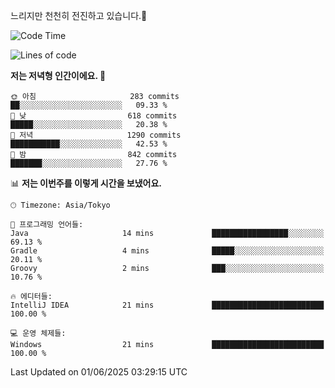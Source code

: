 느리지만 천천히 전진하고 있습니다.🐢

<!--START_SECTION:waka-->
![Code Time](http://img.shields.io/badge/Code%20Time-1%2C591%20hrs%2057%20mins-blue)

![Lines of code](https://img.shields.io/badge/%EC%A0%80%EB%8A%94%20%EC%97%AC%ED%83%9C%EA%B9%8C%EC%A7%80%20-919.4%20thousand%20%EC%A4%84%EC%9D%98%20%EC%BD%94%EB%93%9C%EB%A5%BC%20%EC%9E%91%EC%84%B1%ED%96%88%EC%96%B4%EC%9A%94.-blue)

**저는 저녁형 인간이에요. 🦉** 

```text
🌞 아침                     283 commits         ██░░░░░░░░░░░░░░░░░░░░░░░   09.33 % 
🌆 낮　                     618 commits         █████░░░░░░░░░░░░░░░░░░░░   20.38 % 
🌃 저녁                     1290 commits        ███████████░░░░░░░░░░░░░░   42.53 % 
🌙 밤　                     842 commits         ███████░░░░░░░░░░░░░░░░░░   27.76 % 
```


📊 **저는 이번주를 이렇게 시간을 보냈어요.** 

```text
🕑︎ Timezone: Asia/Tokyo

💬 프로그래밍 언어들: 
Java                     14 mins             █████████████████░░░░░░░░   69.13 % 
Gradle                   4 mins              █████░░░░░░░░░░░░░░░░░░░░   20.11 % 
Groovy                   2 mins              ███░░░░░░░░░░░░░░░░░░░░░░   10.76 % 

🔥 에디터들: 
IntelliJ IDEA            21 mins             █████████████████████████   100.00 % 

💻 운영 체제들: 
Windows                  21 mins             █████████████████████████   100.00 % 
```


 Last Updated on 01/06/2025 03:29:15 UTC
<!--END_SECTION:waka-->
